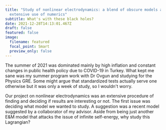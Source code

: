 ```yaml
---
title: "Study of nonlinear electrodynamics: a blend of obscure models and
  extensive use of numerics"
subtitle: What's with these black holes?
date: 2021-12-28T14:13:01.467Z
draft: false
featured: false
image:
  filename: featured
  focal_point: Smart
  preview_only: false
---
```

The summer of 2021 was dominated mainly by high inflation and constant changes in public health policy due to COVID-19 in Turkey. What kept me sane was my summer program work with Dr Ovgun and studying for the Physics GRE. Some might argue that standardized tests actually serve one otherwise but it was only a week of study, so I wouldn't worry. 

Our project on nonlinear electrodynamics was an extensive procedure of finding and deciding if results are interesting or not. The first issue was deciding what model we wanted to study. A suggestion was a recent model suggested by a collaborator of my advisor. Aside from being just another E&M model that attacks the issue of infinite self-energy, why study this Lagrangian?